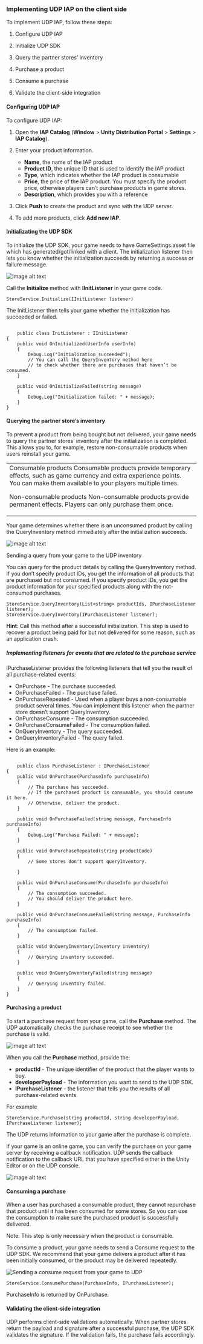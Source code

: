 ### Implementing UDP IAP on the client side 

To implement UDP IAP, follow these steps:

1. Configure UDP IAP

2. Initialize UDP SDK

3. Query the partner stores’ inventory

4. Purchase a product

5. Consume a purchase

6. Validate the client-side integration

#### Configuring UDP IAP

To configure UDP IAP:

1. Open the **IAP Catalog** (**Window** > **Unity Distribution Portal** > **Settings** > **IAP Catalog**).

2. Enter your product information.

    * **Name**, the name of the IAP product
    * **Product ID**, the unique ID that is used to identify the IAP product
    * **Type**, which indicates whether the IAP product is consumable
    * **Price**, the price of the IAP product. You must specify the product price, otherwise players can’t purchase products in game stores.
    * **Description**, which provides you with a reference

3. Click **Push** to create the product and sync with the UDP server. 

4. To add more products, click **Add new IAP**.

#### Initializating the UDP SDK

To initialize the UDP SDK, your game needs to have GameSettings.asset file which has generated/got/linked with a client. The initialization listener then lets you know whether the initialization succeeds by returning a success or failure message. 

![image alt text](images/image_1.png)


Call the **Initialize** method with **IInitListener** in your game code.

```
StoreService.Initialize(IInitListener listener)
```


The InitListener then tells your game whether the initialization has succeeded or failed. 

```

    public class InitListener : IInitListener
{
    public void OnInitialized(UserInfo userInfo)
    {
        Debug.Log("Initialization succeeded");
        // You can call the QueryInventory method here
        // to check whether there are purchases that haven’t be consumed.       
    }

    public void OnInitializeFailed(string message)
    {
        Debug.Log("Initialization failed: " + message);
    }
}
```

#### Querying the partner store’s inventory

To prevent a product from being bought but not delivered, your game needs to query the partner stores’ inventory after the initialization is completed. This allows you to, for example, restore non-consumable products when users reinstall your game. 

<table>
  <tr>
    <td>Consumable products
Consumable products provide temporary effects, such as game currency and extra experience points. You can make them available to your players multiple times.

Non-consumable products
Non-consumable products provide permanent effects. Players can only purchase them once. </td>
  </tr>
</table>


Your game determines whether there is an unconsumed product by calling the QueryInventory method immediately after the initialization succeeds. 

![image alt text](images/image_2.png)

Sending a query from your game to the UDP inventory

You can query for the product details by calling the QueryInventory method. If you don’t specify product IDs, you get the information of all products that are purchased but not consumed. If you specify product IDs, you get the product information for your specified products along with the not-consumed purchases. 

```
StoreService.QueryInventory(List<string> productIds, IPurchaseListener listener);
StoreService.QueryInventory(IPurchaseListener listener);
```


**Hint**: Call this method after a successful initialization. This step is used to recover  a product being paid for but not delivered for some reason, such as an application crash.

##### Implementing listeners for events that are related to the purchase service

IPurchaseListener provides the following listeners that tell you the result of all purchase-related events:

* OnPurchase - The purchase succeeded.
* OnPurchaseFailed - The purchase failed.
* OnPurchaseRepeated - Used when a player buys a non-consumable product several times. You can implement this listener when the partner store doesn’t support QueryInventory.
* OnPurchaseConsume - The consumption succeeded.
* OnPurchaseConsumeFailed - The consumption failed.
* OnQueryInventory - The query succeeded.
* OnQueryInventoryFailed - The query failed.

Here is an example:

```

    public class PurchaseListener : IPurchaseListener
{
    public void OnPurchase(PurchaseInfo purchaseInfo)
    {
        // The purchase has succeeded.
        // If the purchased product is consumable, you should consume it here.
        // Otherwise, deliver the product.
    }

    public void OnPurchaseFailed(string message, PurchaseInfo purchaseInfo)
    {
        Debug.Log("Purchase Failed: " + message);
    }

    public void OnPurchaseRepeated(string productCode)
    {
        // Some stores don't support queryInventory.
        
    }

    public void OnPurchaseConsume(PurchaseInfo purchaseInfo)
    {
        // The consumption succeeded.
        // You should deliver the product here.        
    }

    public void OnPurchaseConsumeFailed(string message, PurchaseInfo purchaseInfo)
    {
        // The consumption failed.
    }

    public void OnQueryInventory(Inventory inventory)
    {
        // Querying inventory succeeded.
    }

    public void OnQueryInventoryFailed(string message)
    {
        // Querying inventory failed.
    }
}

```


#### Purchasing a product

To start a purchase request from your game, call the **Purchase** method. The UDP automatically checks the purchase receipt to see whether the purchase is valid.

![image alt text](images/image_3.png)


When you call the **Purchase** method, provide the:

* **productId** - The unique identifier of the product that the player wants to buy. 
* **developerPayload** - The information you want to send to the UDP SDK.
* **IPurchaseListener** - the listener that tells you the results of all purchase-related events.

For example

```
StoreService.Purchase(string productId, string developerPayload, IPurchaseListener listener);
```


The UDP returns information to your game after the purchase is complete. 

If your game is an online game, you can verify the purchase on your game server by receiving a callback notification. UDP sends the callback notification to the callback URL that you have specified either in the Unity Editor or on the UDP console.

 ![image alt text](images/image_4.png)

#### Consuming a purchase

When a user has purchased a consumable product, they cannot repurchase that product until it has been consumed for some stores. So you can use the consumption to make sure the purchased product is successfully delivered. 

Note: This step is only necessary when the product is consumable.

To consume a product, your game needs to send a Consume request to the UDP SDK. We recommend that your game delivers a product after it has been initially consumed, or the product may be delivered repeatedly.

![Sending a consume request from your game to UDP](images/image_5.png)
                                      

```
StoreService.ConsumePurchase(PurchaseInfo, IPurchaseListener);
```


PurchaseInfo is returned by OnPurchase. 

#### Validating the client-side integration

UDP performs client-side validations automatically. When partner stores return the payload and signature after a successful purchase, the UDP SDK validates the signature. If the validation fails, the purchase fails accordingly.
